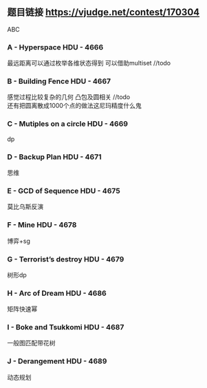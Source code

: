 ## 题目链接 https://vjudge.net/contest/170304
ABC
### A - Hyperspace HDU - 4666 
最远距离可以通过枚举各维状态得到 可以借助multiset //todo

### B - Building Fence HDU - 4667 
感觉过程比较复杂的几何 凸包及圆相关 //todo<br>
还有把圆离散成1000个点的做法这尼玛精度什么鬼

### C - Mutiples on a circle HDU - 4669 
dp<br>

### D - Backup Plan HDU - 4671 
思维

### E - GCD of Sequence HDU - 4675 
莫比乌斯反演

### F - Mine HDU - 4678 
博弈+sg

### G - Terrorist’s destroy HDU - 4679 
树形dp

### H - Arc of Dream HDU - 4686 
矩阵快速幂

### I - Boke and Tsukkomi HDU - 4687 
一般图匹配带花树

### J - Derangement HDU - 4689 
动态规划

